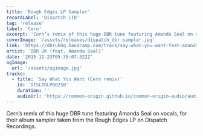 ```yaml
---
title: 'Rough Edges LP Sampler'
recordLabel: 'Dispatch LTD'
tag: 'release'
label: 'Cern'
excerpt: 'Cern’s remix of this huge DBR tune featuring Amanda Seal on vocals, for their album sampler taken from the Rough Edges LP on Dispatch Recordings.'
coverImage: '/assets/releases/dispatch_dbr-sampler.jpg'
link: 'https://dbrukhq.bandcamp.com/track/say-what-you-want-feat-amanda-seal-cern-rmx-sampler-exclusive'
artist: 'DBR UK (feat. Amanda Seal)'
date: '2015-11-23T05:35:07.322Z'
ogImage:
  url: '/assets/ogimage.jpg'
tracks: 
  - title: 'Say What You Want (Cern remix)'
    id: 'DISLTDLP002SB'
    duration: ''
    audioUrl: 'https://common-origin.github.io/common-origin-audio/audio-files/DISLTDLP002S/say-what-you-want-remix.mp3'
---
```


Cern’s remix of this huge DBR tune featuring Amanda Seal on vocals, for their album sampler taken from the Rough Edges LP on Dispatch Recordings.
